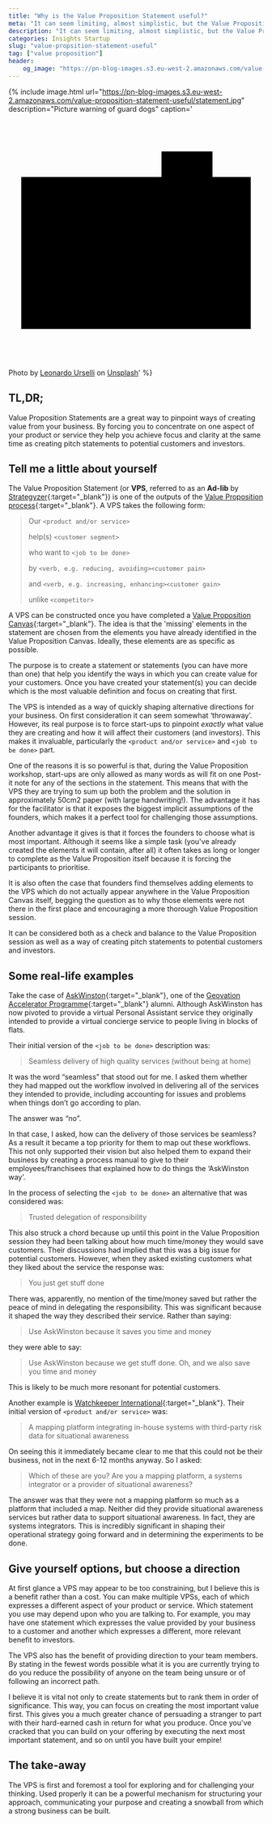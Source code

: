 ```yaml
---
title: "Why is the Value Proposition Statement useful?"
meta: "It can seem limiting, almost simplistic, but the Value Proposition Statement can be very useful in concentrating the mind and achieving clarity."
description: "It can seem limiting, almost simplistic, but the Value Proposition Statement can be very useful in concentrating the mind and achieving clarity."
categories: Insights Startup
slug: "value-propsition-statement-useful"
tag: ["value proposition"]
header:
    og_image: "https://pn-blog-images.s3.eu-west-2.amazonaws.com/value-proposition-statement-useful/statement.jpg"
---
```


{% include image.html url="https://pn-blog-images.s3.eu-west-2.amazonaws.com/value-proposition-statement-useful/statement.jpg" description="Picture warning of guard dogs" caption='<svg class="icon camera-icon" viewBox="0 0 20 20" version="1.1" aria-labelledby="title"><title>camera</title><path d="M1,5H19V16.91H1ZM12,3h4V5H12ZM10,13.27a2.32,2.32,0,0,1,0-4.64h0a2.32,2.32,0,0,1,0,4.64Z"></path></svg><span>Photo by <a href="https://unsplash.com/@leourselli?utm_source=unsplash&amp;utm_medium=referral&amp;utm_content=creditCopyText">Leonardo Urselli</a> on <a href="https://unsplash.com/s/photos/text?utm_source=unsplash&amp;utm_medium=referral&amp;utm_content=creditCopyText">Unsplash</a></span>' %}

## TL,DR;

Value Proposition Statements are a great way to pinpoint ways of creating value from your business. By forcing you to concentrate on one aspect of your product or service they help you achieve focus and clarity at the same time as creating pitch statements to potential customers and investors.

## Tell me a little about yourself

The Value Proposition Statement (or **VPS**, referred to as an **Ad-lib** by [Strategyzer](https://www.strategyzer.com/){:target="_blank"}) is one of the outputs of the [Value Proposition process](https://www.strategyzer.com/canvas/value-proposition-canvas){:target="_blank"}.
A VPS takes the following form:

> Our `<product and/or service>`
>
> help(s) `<customer segment>`
>
> who want to `<job to be done>`
>
> by `<verb, e.g. reducing, avoiding><customer pain>`
>
> and `<verb, e.g. increasing, enhancing><customer gain>`
>
> unlike `<competitor>`

A VPS can be constructed once you have completed a [Value Proposition Canvas][vp-canvas]{:target="_blank"}. The idea is that the 'missing' elements in the statement are chosen from the elements you have already identified in the Value Proposition Canvas. Ideally, these elements are as specific as possible.

The purpose is to create a statement or statements (you can have more than one) that help you identify the ways in which you can create value for your customers. Once you have created your statement(s) you can decide which is the most valuable definition and focus on creating that first.

The VPS is intended as a way of quickly shaping alternative directions for your business.  On first consideration it can seem somewhat ‘throwaway’.  However, its real purpose is to force start-ups to pinpoint *exactly* what value they are creating and how it will affect their customers (and investors).  This makes it invaluable, particularly the `<product and/or service>` and `<job to be done>` part.

One of the reasons it is so powerful is that, during the Value Proposition workshop, start-ups are only allowed as many words as will fit on one Post-it note for any of the sections in the statement.  This means that with the VPS they are trying to sum up both the problem and the solution in approximately 50cm2 paper (with large handwriting!).  The advantage it has for the facilitator is that it exposes the biggest implicit assumptions of the founders, which makes it a perfect tool for challenging those assumptions.

Another advantage it gives is that it forces the founders to choose what is most important.  Although it seems like a simple task (you've already created the elements it will contain, after all) it often takes as long or longer to complete as the Value Proposition itself because it is forcing the participants to prioritise.

It is also often the case that founders find themselves adding elements to the VPS which do not actually appear anywhere in the Value Proposition Canvas itself, begging the question as to why those elements were not there in the first place and encouraging a more thorough Value Proposition session.

It can be considered both as a check and balance to the Value Proposition session as well as a way of creating pitch statements to potential customers and investors.

## Some real-life examples

Take the case of [AskWinston][askwinston]{:target="_blank"}, one of the [Geovation Accelerator Programme][geovation]{:target="_blank"} alumni.  Although AskWinston has now pivoted to provide a virtual Personal Assistant service they originally intended to provide a virtual concierge service to people living in blocks of flats.

Their initial version of the `<job to be done>` description was:

> Seamless delivery of high quality services (without being at home)

It was the word “seamless” that stood out for me.  I asked them whether they had mapped out the workflow involved in delivering all of the services they intended to provide, including accounting for issues and problems when things don’t go according to plan.

The answer was “no”.

In that case, I asked, how can the delivery of those services be seamless?  As a result it became a top priority for them to map out these workflows.  This not only supported their vision but also helped them to expand their business by creating a process manual to give to their employees/franchisees that explained how to do things the ‘AskWinston way’.

In the process of selecting the `<job to be done>` an alternative that was considered was:

> Trusted delegation of responsibility

This also struck a chord because up until this point in the Value Proposition session they had been talking about how much time/money they would save customers.  Their discussions had implied that this was a big issue for potential customers.  However, when they asked existing customers what they liked about the service the response was:

> You just get stuff done

There was, apparently, no mention of the time/money saved but rather the peace of mind in delegating the responsibility.  This was significant because it shaped the way they described their service.  Rather than saying:

> Use AskWinston because it saves you time and money

they were able to say:

> Use AskWinston because we get stuff done.  Oh, and we also save you time and money

This is likely to be much more resonant for potential customers.

Another example is [Watchkeeper International][watchkeeper]{:target="_blank"}.  Their initial version of `<product and/or service>` was:

> A mapping platform integrating in-house systems with third-party risk data for situational awareness

On seeing this it immediately became clear to me that this could not be their business, not in the next 6-12 months anyway.  So I asked:

> Which of these are you? Are you a mapping platform, a systems integrator or a provider of situational awareness?

The answer was that they were not a mapping platform so much as a platform that included a map.  Neither did they provide situational awareness services but rather data to support situational awareness.  In fact, they are systems integrators.  This is incredibly significant in shaping their operational strategy going forward and in determining the experiments to be done.

## Give yourself options, but choose a direction

At first glance a VPS may appear to be too constraining, but I believe this is a benefit rather than a cost.  You can make multiple VPSs, each of which expresses a different aspect of your product or service. Which statement you use may depend upon who you are talking to.  For example, you may have one statement which expresses the value provided by your business to a customer and another which expresses a different, more relevant benefit to investors.

The VPS also has the benefit of providing direction to your team members. By stating in the fewest words possible what it is you are currently trying to do you reduce the possibility of anyone on the team being unsure or of following an incorrect path.

I believe it is vital not only to create statements but to rank them in order of significance.  This way, you can focus on creating the most important value first. This gives you a much greater chance of persuading a stranger to part with their hard-earned cash in return for what you produce.  Once you've cracked that you can build on your offering by executing the next most important statement, and so on until you have built your empire!

## The take-away

The VPS is first and foremost a tool for exploring and for challenging your thinking. Used properly it can be a powerful mechanism for structuring your approach, communicating your purpose and creating a snowball from which a strong business can be built.

 [vp-canvas]: https://paulnebel.io/insights/startup/what-value-proposition-for/
 [askwinston]: https://askwinston.io/
 [geovation]: https://geovation.uk/accelerator/
 [watchkeeper]: https://www.watchkeeperintl.com/
 [stormwatch]: https://www.watchkeeperintl.com/stormwatch
